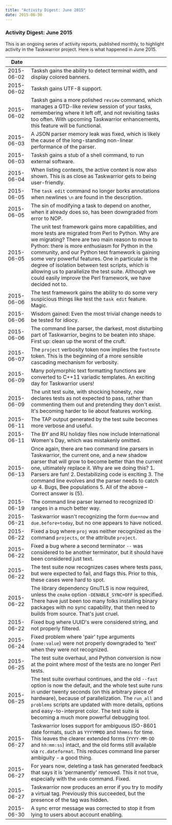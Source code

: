 ```yaml
---
title: "Activity Digest: June 2015"
date: 2015-06-30
---
```


### Activity Digest: June 2015 

This is an ongoing series of activity reports, published monthly, to highlight activity in the Taskwarrior project.
Here is what happened in June 2015.

| Date       |                                                                                                                                                                                                                                                                                                                                                                                                                                                                                                      | 
|------------|------------------------------------------------------------------------------------------------------------------------------------------------------------------------------------------------------------------------------------------------------------------------------------------------------------------------------------------------------------------------------------------------------------------------------------------------------------------------------------------------------|
| 2015-06-02 | Tasksh gains the ability to detect terminal width, and display colored banners.                                                                                                                                                                                                                                                                                                                                                                                                                      |
| 2015-06-02 | Tasksh gains UTF-8 support.                                                                                                                                                                                                                                                                                                                                                                                                                                                                          |
| 2015-06-02 | Tasksh gains a more polished `review` command, which manages a GTD-like review session of your tasks, remembering where it left off, and not revisiting tasks too often. With upcoming Taskwarrior enhancements, this feature will be functional.                                                                                                                                                                                                                                                    |                                                                                                                                                                          |
| 2015-06-03 | A JSON parser memory leak was fixed, which is likely the cause of the long-standing non-linear performance of the parser.                                                                                                                                                                                                                                                                                                                                                                            |
| 2015-06-03 | Tasksh gains a stub of a shell command, to run external software.                                                                                                                                                                                                                                                                                                                                                                                                                                    |
| 2015-06-04 | When listing contexts, the active context is now also shown. This is as close as Taskwarrior gets to being user-friendly.                                                                                                                                                                                                                                                                                                                                                                            |                                                                                                                                                                          |
| 2015-06-05 | The `task edit` command no longer borks annotations when newlines `\n` are found in the description.                                                                                                                                                                                                                                                                                                                                                                                                 |
| 2015-06-05 | The sin of modifying a task to depend on another, when it already does so, has been downgraded from error to NOP.                                                                                                                                                                                                                                                                                                                                                                                    |
| 2015-06-05 | The unit test framework gains more capabilities, and more tests are migrated from Perl to Python. Why are we migrating? There are two main reason to move to Python: there is more enthusiasm for Python in the community, and our Python test framework is gaining some very powerful features. One in particular is the degree of isolation between test scripts, which is allowing us to parallelize the test suite. Although we could easily improve the Perl framework, we have decided not to. |
| 2015-06-06 | The test framework gains the ability to do some very suspicious things like test the `task edit` feature. Magic.                                                                                                                                                                                                                                                                                                                                                                                     |
| 2015-06-06 | Wisdom gained: Even the most trivial change needs to be tested for idiocy.                                                                                                                                                                                                                                                                                                                                                                                                                           |
| 2015-06-06 | The command line parser, the darkest, most disturbing part of Taskwarrior, begins to be beaten into shape. First up: clean up the worst of the cruft.                                                                                                                                                                                                                                                                                                                                                |
| 2015-06-07 | The `project` verbosity token now implies the `footnote` token. This is the beginning of a more sensible cascading mechanism for verbosity.                                                                                                                                                                                                                                                                                                                                                          |
| 2015-06-09 | Many polymorphic text formatting functions are converted to C++11 variadic templates. An exciting day for Taskwarrior users!                                                                                                                                                                                                                                                                                                                                                                         |
| 2015-06-09 | The unit test suite, with shocking honesty, now declares tests as not expected to pass, rather than commenting them out and pretending they don't exist. It's becoming harder to lie about features working.                                                                                                                                                                                                                                                                                         |
| 2015-06-11 | The TAP output generated by the test suite becomes more verbose and useful.                                                                                                                                                                                                                                                                                                                                                                                                                          |
| 2015-06-11 | The BY and RU holiday files now include International Women's Day, which was mistakenly omitted.                                                                                                                                                                                                                                                                                                                                                                                                     |
| 2015-06-13 | Once again, there are two command line parsers in Taskwarrior, the current one, and a new shadow parser that will grow to become better than the current one, ultimately replace it. Why are we doing this? 1. Parsers are fun! 2. Destabilizing code is exciting 3. The command line evolves and the parser needs to catch up 4. Bugs, Bee populations 5. All of the above – Correct answer is (5).                                                                                                 |
| 2015-06-19 | The command line parser learned to recognized ID ranges in a much better way.                                                                                                                                                                                                                                                                                                                                                                                                                        |
| 2015-06-21 | Taskwarrior wasn't recognizing the form `due=now` and `due.before=today`, but no one appears to have noticed.                                                                                                                                                                                                                                                                                                                                                                                        |
| 2015-06-22 | Fixed a bug where `proj` was neither recognized as the command `projects`, or the attribute `project`.                                                                                                                                                                                                                                                                                                                                                                                               |
| 2015-06-22 | Fixed a bug where a second terminator `--` was considered to be another terminator, but it should have been considered just text.                                                                                                                                                                                                                                                                                                                                                                    |
| 2015-06-22 | The test suite now recognizes cases where tests pass, but were expected to fail, and flags this. Prior to this, these cases were hard to spot.                                                                                                                                                                                                                                                                                                                                                       |
| 2015-06-22 | The library dependency GnuTLS is now required, unless the `cmake` option `-DENABLE_SYNC=OFF` is specified. There have just been too many folks installing binary packages with no sync capability, that then need to builds from source. That's just cruel.                                                                                                                                                                                                                                          |
| 2015-06-22 | Fixed bug where UUID's were considered string, and not properly filtered.                                                                                                                                                                                                                                                                                                                                                                                                                            |
| 2015-06-24 | Fixed problem where 'pair' type arguments (`name:value`) were not properly downgraded to 'text' when they were not recognized.                                                                                                                                                                                                                                                                                                                                                                       |
| 2015-06-25 | The test suite overhaul, and Python conversion is now at the point where *most* of the tests are no longer Perl tests.                                                                                                                                                                                                                                                                                                                                                                               |
| 2015-06-25 | The test suite overhaul continues, and the old `--fast` option is now the default, and the whole test suite runs in under twenty seconds (on this arbitrary piece of hardware), because of parallelization. The `run_all` and `problems` scripts are updated with more details, options and easy-to-interpret color. The test suite is becoming a much more powerful debugging tool.                                                                                                                 |
| 2015-06-27 | Taskwarrior loses support for ambiguous ISO-8601 date formats, such as `YYYYMMDD` and `hhmmss` for time. This leaves the clearer extended forms (`YYYY-MM-DD` and `hh:mm:ss`) intact, and the old forms still available via `rc.dateformat`. This reduces command line parser ambiguity - a good thing.                                                                                                                                                                                              |
| 2015-06-27 | For years now, deleting a task has generated feedback that says it is 'permanently' removed. This it not true, especially with the `undo` command. Fixed.                                                                                                                                                                                                                                                                                                                                            |
| 2015-06-27 | Taskwarrior now produces an error if you try to modify a virtual tag. Previously this succeeded, but the presence of the tag was hidden.                                                                                                                                                                                                                                                                                                                                                             |
| 2015-06-30 | A sync error message was corrected to stop it from lying to users about account enabling.                                                                                                                                                                                                                                                                                                                                                                                                            |
